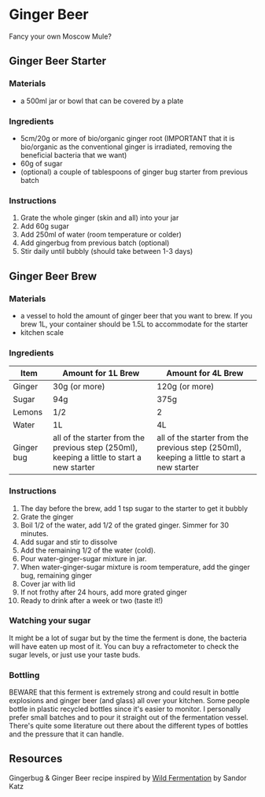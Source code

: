 # Ginger Beer
Fancy your own Moscow Mule?


## Ginger Beer Starter

### Materials

* a 500ml jar or bowl that can be covered by a plate

### Ingredients

* 5cm/20g or more of bio/organic ginger root (IMPORTANT that it is bio/organic as the conventional ginger is irradiated, removing the beneficial bacteria that we want)
* 60g of sugar
* (optional) a couple of tablespoons of ginger bug starter from previous batch

### Instructions

1. Grate the whole ginger (skin and all) into your jar
2. Add 60g sugar
3. Add 250ml of water (room temperature or colder)
4. Add gingerbug from previous batch (optional)
5. Stir daily until bubbly (should take between 1-3 days) 



## Ginger Beer Brew

### Materials

* a vessel to hold the amount of ginger beer that you want to brew. If you brew 1L, your container should be 1.5L to accommodate for the starter
* kitchen scale

### Ingredients

| Item       | Amount for 1L Brew                                           | Amount for 4L Brew                                           |
| ---------- | ------------------------------------------------------------ | ------------------------------------------------------------ |
| Ginger     | 30g (or more)                                                | 120g (or more)                                               |
| Sugar      | 94g                                                          | 375g                                                         |
| Lemons     | 1/2                                                          | 2                                                            |
| Water      | 1L                                                           | 4L                                                           |
| Ginger bug | all of the starter from the previous step (250ml), keeping a little to start a new starter | all of the starter from the previous step (250ml), keeping a little to start a new starter |

### Instructions

1. The day before the brew, add 1 tsp sugar to the starter to get it bubbly
2. Grate the ginger
3. Boil 1/2 of the water, add 1/2 of the grated ginger. Simmer for 30 minutes.
4. Add sugar and stir to dissolve
5. Add the remaining 1/2 of the water (cold).
6. Pour water-ginger-sugar mixture in jar.
7. When water-ginger-sugar mixture is room temperature, add the ginger bug, remaining ginger
8. Cover jar with lid
9. If not frothy after 24 hours, add more grated ginger
10. Ready to drink after a week or two (taste it!)

### Watching your sugar

It might be a lot of sugar but by the time the ferment is done, the bacteria will have eaten up most of it. You can buy a refractometer to check the sugar levels, or just use your taste buds.

### Bottling

BEWARE that this ferment is extremely strong and could result in bottle explosions and ginger beer (and glass) all over your kitchen. Some people bottle in plastic recycled bottles since it's easier to monitor. I personally prefer small batches and to pour it straight out of the fermentation vessel. There's quite some literature out there about the different types of bottles and the pressure that it can handle. 



## Resources

Gingerbug & Ginger Beer recipe inspired by [Wild Fermentation](https://www.goodreads.com/book/show/109800.Wild_Fermentation) by Sandor Katz
